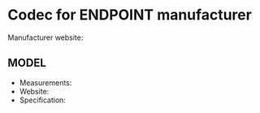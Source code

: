 # Codec for ENDPOINT manufacturer

Manufacturer website:

## MODEL
* Measurements:
* Website:
* Specification:
